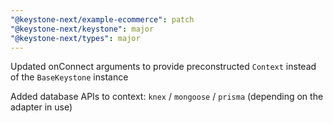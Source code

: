 ```yaml
---
"@keystone-next/example-ecommerce": patch
"@keystone-next/keystone": major
"@keystone-next/types": major
---
```


Updated onConnect arguments to provide preconstructed `Context` instead of the `BaseKeystone` instance

Added database APIs to context: `knex` / `mongoose` / `prisma` (depending on the adapter in use)
